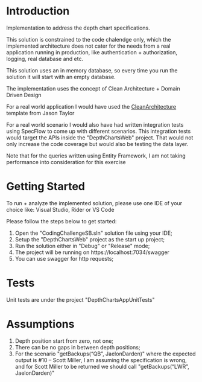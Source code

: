# Introduction 
Implementation to address the depth chart specifications.

This solution is constrained to the code chalendge only, which the implemented architecture does not cater for the needs from a real application running in production, like authentication + authorization, logging, real database  and etc.

This solution uses an in memory database, so every time you run the solution it will start with an empty database.

The implementation uses the concept of Clean Architecture + Domain Driven Design

For a real world application I would have used the [CleanArchitecture](https://github.com/jasontaylordev/CleanArchitecture) template from Jason Taylor

For a real world scenario I would also have had written integration tests using SpecFlow to come up with different scenarios. This integration tests would target the APIs inside the "DepthChartsWeb" project. That would not only increase the code coverage but would also be testing the data layer.

Note that for the queries written using Entity Framework, I am not taking performance into consideration for this exercise

# Getting Started
To run + analyze the implemented solution, please use one IDE of your choice like: Visual Studio, Rider or VS Code

Please follow the steps below to get started:
1. Open the "CodingChallengeSB.sln" solution file using your IDE;
2. Setup the "DepthChartsWeb" project as the start up project;
3. Run the solution either in "Debug" or "Release" mode;
4. The project will be running on https://localhost:7034/swagger
5. You can use swagger for http requests;

# Tests
Unit tests are under the project "DepthChartsAppUnitTests"

# Assumptions

1. Depth position start from zero, not one;
2. There can be no gaps in between depth positions;
3. For the scenario "getBackups(“QB”, JaelonDarden)" where the expected output is #10 – Scott Miller, I am assuming the specification is wrong, and for Scott Miller to be returned we should call "getBackups(“LWR”, JaelonDarden)"

